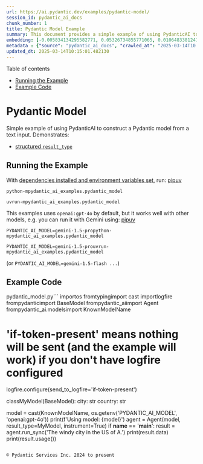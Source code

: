 ```yaml
---
url: https://ai.pydantic.dev/examples/pydantic-model/
session_id: pydantic_ai_docs
chunk_number: 1
title: Pydantic Model Example
summary: This document provides a simple example of using PydanticAI to create a Pydantic model from text input. It includes instructions for running the example, dependencies, and showcases structured result validation.
embedding: [-0.005834134295582771, 0.05326734855771065, 0.010648338124155998, -0.02377273514866829, -0.004246505908668041, -0.003848796710371971, -0.012373881414532661, 0.016780754551291466, 0.003183275694027543, 0.01322703156620264, -0.0069342488422989845, -0.0388471893966198, 0.020116377621889114, -0.05113768205046654, -0.013092324137687683, -0.015895530581474304, -0.020129207521677017, 0.02356746606528759, 0.019693009555339813, 0.059938594698905945, 0.03851362690329552, 0.012521418742835522, 0.021527603268623352, 0.035793811082839966, -0.015112942084670067, 0.006915004923939705, -0.042105838656425476, 0.04061763733625412, 0.004843069240450859, -0.013522106222808361, 0.015266894362866879, -0.010584191419184208, -0.03238121047616005, -0.037384647876024246, 0.001996563281863928, -0.0043683843687176704, 0.011450170539319515, -3.617643415054772e-06, 0.00477571552619338, 0.025017179548740387, 0.016986023634672165, -0.0585017129778862, 0.04569804668426514, 0.04290125519037247, -0.041438713669776917, 0.03309965133666992, 0.03697410970926285, 0.023926686495542526, 0.037718210369348526, -0.0015868268674239516, -0.04100251570343971, 0.007806642912328243, 0.0029539514798671007, -0.025556011125445366, -0.006876517087221146, -0.017614660784602165, -0.00661351578310132, 0.04898235574364662, -0.019320959225296974, -0.0480586439371109, -0.014702403917908669, -0.034998390823602676, -0.0033003431744873524, 0.06599403917789459, -0.039129436016082764, -0.01010950654745102, -0.06014386564493179, 0.01353493519127369, -0.08667490631341934, 0.000579324085265398, 0.03797479346394539, -0.002766322810202837, -0.05290812626481056, -0.011110193096101284, -0.019988084211945534, -0.06389002501964569, -0.028173193335533142, 0.07636012881994247, -0.02319541573524475, -0.05260022357106209, 0.01276517566293478, 0.016613973304629326, 0.0294561255723238, 0.009865748696029186, -0.005580755416303873, -0.0173452440649271, -0.06163206696510315, -0.007819471880793571, -0.011616951785981655, -0.040515001863241196, -0.017781442031264305, -0.013509277254343033, -0.014676745049655437, 0.01855120062828064, 0.10427673161029816, 0.015087283216416836, -0.0016221074620261788, -0.03569117560982704, 0.025812597945332527, 0.026094842702150345, 0.03956563025712967, -0.011719586327672005, -0.015266894362866879, 0.03445956110954285, 0.005426803603768349, -0.005314547102898359, -0.009410307742655277, -0.011950514279305935, -0.03191935643553734, -0.010301945731043816, -0.07866940647363663, -0.01449713483452797, 0.022040776908397675, 0.02845543809235096, -0.07851545512676239, 0.0014024053234606981, -0.027146846055984497, -0.0026797247119247913, -0.018243296071887016, -0.049290258437395096, -0.006818784866482019, 0.007922106422483921, -0.0022707900498062372, -0.012649712152779102, 0.02173287235200405, 0.008364718407392502, -0.017152804881334305, -0.04023275524377823, -0.029276514425873756, -0.020924625918269157, 0.009326918050646782, 0.0027053833473473787, 0.007274225819855928, 0.002931500319391489, -0.033741120249032974, 0.005657731089740992, -0.03171408548951149, -0.0011690719984471798, -0.01583138480782509, 0.05080411955714226, 0.00985933467745781, -0.027172505855560303, -0.006109965033829212, 0.04574936628341675, -0.034947074949741364, -0.01019289717078209, -0.004602519329637289, -0.00013190147001296282, -0.031611450016498566, 0.02878900058567524, 0.04420984536409378, 0.04403023421764374, -0.015985336154699326, 0.007575714960694313, -0.03443390130996704, 0.012033904902637005, 0.034741807729005814, 0.039514314383268356, 0.014971819706261158, -0.062196556478738785, 0.02206643484532833, 0.04377364739775658, -0.07579563558101654, 0.011764489114284515, -0.027300799265503883, 0.01829461380839348, -0.041182126849889755, 0.001735165948048234, -0.039796557277441025, -0.07266528159379959, -0.015985336154699326, 0.006741809193044901, -0.0026989688631147146, 0.00821076612919569, -0.0037974794395267963, -0.0035216491669416428, -0.07148498296737671, -0.023618783801794052, -0.031226571649312973, -0.06317158788442612, -0.0338437519967556, -0.011539976112544537, -0.037589915096759796, 0.016485679894685745, -0.017062999308109283, -0.02503000944852829, 0.024978691712021828, 0.015138600952923298, 0.000952577218413353, 0.030020615085959435, 0.021784190088510513, -0.005978464148938656, 0.00717800622805953, 0.025440547615289688, -0.023670099675655365, -0.0011361968936398625, 0.07661671191453934, -0.0158827006816864, 0.021873995661735535, 0.021630238741636276, 0.03689713031053543, 0.02315692789852619, -0.0012195875169709325, 0.015279723331332207, 0.0021970216184854507, -0.013073080219328403, -0.02719816379249096, 0.007639861665666103, -0.047699421644210815, -0.007428177632391453, 0.018333101645112038, -0.05619243159890175, 0.02381122298538685, -0.01422771904617548, 0.0034029779490083456, -0.00656861299648881, -0.038051772862672806, -0.014586939476430416, 0.04941854998469353, 0.02381122298538685, 0.0009381442214362323, 0.03671752288937569, 0.00871110986918211, -0.0006362542044371367, -0.0014753721188753843, 0.019192667677998543, 0.02640274539589882, -0.04320915788412094, 0.0053049251437187195, 0.03276608884334564, 0.002269186545163393, 0.004586482886224985, 0.028301486745476723, -0.0198469627648592, 0.006318441592156887, -0.020719356834888458, 0.002269186545163393, -0.009205038659274578, 0.00963482167571783, -0.0018105381168425083, -0.011142266914248466, 0.02532508224248886, 0.002862542634829879, 5.099154805066064e-05, 0.024427030235528946, 0.024876056239008904, 0.012784420512616634, -0.05244627222418785, 0.05113768205046654, 0.05008567497134209, 0.052754174917936325, -0.0017864832188934088, -0.018243296071887016, -0.010019700974225998, -0.023516148328781128, -0.002030240371823311, -0.030893009155988693, -0.017062999308109283, -0.03669186308979988, -0.015895530581474304, -0.016075141727924347, 0.02878900058567524, -0.038590602576732635, -0.0012404351728037, -0.045775022357702255, -0.00904467236250639, 0.005433218088001013, -0.010661167092621326, 0.002232302213087678, -0.07471797615289688, 0.03823138028383255, 0.04154134541749954, 0.030944326892495155, -0.013304007239639759, -0.06122152879834175, 0.0359477624297142, -0.02771133743226528, 0.02837846241891384, 0.0179610513150692, -0.00010158217628486454, -0.004288201220333576, -0.020886138081550598, 0.03271477296948433, 0.04074592888355255, -0.01466391608119011, 0.04503092169761658, -0.01621626317501068, -0.021386481821537018, -0.010019700974225998, -0.013355324976146221, 0.022887511178851128, -0.024811910465359688, 0.002315692836418748, -0.028173193335533142, 0.0033260018099099398, -0.006607101298868656, 0.05383183807134628, 0.011071705259382725, 0.020295988768339157, 0.014086596667766571, 0.018435737118124962, -0.0008739976328797638, 0.01349644735455513, -0.04215715453028679, -0.021655896678566933, 0.02399083413183689, -0.027377774938941002, -0.011180754750967026, 0.029558759182691574, -0.006850858218967915, -0.03166276961565018, 0.0071074445731937885, -0.00703046889975667, -0.015189917758107185, -0.019128520041704178, -0.02314409799873829, 0.0330226756632328, -0.0014208474894985557, 0.026171818375587463, 0.01412508450448513, -0.05670560523867607, -0.012418784201145172, 0.04698098078370094, 0.023349367082118988, -0.055884528905153275, 0.05352393537759781, 0.00902542844414711, 0.003983504604548216, 0.009936310350894928, 0.007351201958954334, -0.014612598344683647, -0.028019240126013756, -0.04967513680458069, 0.04667307436466217, 0.014676745049655437, 0.0003077032743021846, -0.0198469627648592, 0.04131041839718819, 0.022784877568483353, 0.06958624720573425, -0.049238938838243484, 0.020065059885382652, -0.042054519057273865, 0.009038257412612438, -0.02932783216238022, 0.008967696689069271, 0.015869872644543648, 0.047571130096912384, 0.0028465059585869312, -0.0277883131057024, 0.008101717568933964, -0.01399679109454155, 0.0409511998295784, 0.05537135526537895, 0.023580295965075493, 0.003050171537324786, -0.007742496207356453, -0.005539060104638338, -0.0020414660684764385, -0.0006162084173411131, -0.06804672628641129, 0.0030325311236083508, -0.007787398993968964, 0.007934936322271824, -0.010199311189353466, 0.016909047961235046, -0.02419610321521759, -0.03743596374988556, -0.01808934472501278, 0.007524397689849138, 0.024042150005698204, -0.0014737684978172183, -0.046159904450178146, -0.0019227947341278195, -0.03402336314320564, -0.04087422043085098, -0.013316837139427662, 0.011386023834347725, 0.012168612331151962, -0.010301945731043816, 0.0011955325026065111, 0.02958441898226738, 0.007890033535659313, -0.019911108538508415, 0.04000182822346687, 0.028686365112662315, 0.027839630842208862, 0.00967330951243639, 0.012630468234419823, 0.024619469419121742, 0.05675692483782768, -0.024183273315429688, -0.020963113754987717, 0.03458785265684128, -0.003550515044480562, 0.005032301880419254, 0.038257040083408356, 0.016177775338292122, 0.055217403918504715, -0.012386711314320564, -0.0023012596648186445, -0.009282015264034271, -0.015741579234600067, 0.0023349367547780275, 0.020116377621889114, 0.00014382872905116528, 0.06229919195175171, 0.005471705924719572, -0.010269872844219208, 0.010930582880973816, 0.04852049797773361, -0.06542954593896866, 0.03104696050286293, -0.0290455874055624, -0.01042382512241602, -0.0497264564037323, 0.011539976112544537, -0.004531958140432835, 0.049700796604156494, 0.01376586314290762, -0.033869411796331406, -0.0831340104341507, -0.0279935821890831, -0.00831340067088604, -0.07122839987277985, 0.043388769030570984, 0.030867351219058037, -0.033612824976444244, -0.00717800622805953, -0.045184873044490814, 0.0011081327684223652, 0.029481783509254456, 0.017576172947883606, -0.002862542634829879, -0.005917524918913841, -0.03404902294278145, -0.003013287205249071, 0.012771590612828732, 0.027044212445616722, 0.0027053833473473787, 0.032355550676584244, -0.012470101937651634, -0.008967696689069271, 0.03225291892886162, -0.008236424997448921, -0.014805038459599018, -0.0032105380669236183, -0.026761967688798904, 0.004227261990308762, -0.04549277946352959, 0.01359908189624548, 0.002150515327230096, -0.03225291892886162, 0.0013607100117951632, 0.01654982566833496, -0.02239999733865261, 0.01892325095832348, 0.003063000738620758, 0.06640457361936569, -0.028968609869480133, 0.03610171377658844, 0.02582542598247528, -0.028019240126013756, 0.013092324137687683, -0.04487697035074234, 0.012444443069398403, 0.03856494277715683, -0.0129512008279562, 0.0072164940647780895, -0.04290125519037247, 0.010410995222628117, -0.028558071702718735, 0.007152347359806299, -0.03648659214377403, -0.018564030528068542, -0.02991797961294651, 0.020231841132044792, -0.00804398488253355, -0.05234363675117493, -0.021245358511805534, 0.029764028266072273, -0.01479220949113369, 0.007370445877313614, 0.0518048033118248, -0.029430465772747993, 0.06004123017191887, -0.03576815128326416, -0.009269185364246368, 0.006748223677277565, 0.019128520041704178, -0.008281327784061432, 0.01871798187494278, 0.05896356701850891, -0.014882014133036137, 0.03197067230939865, -0.0023942722473293543, -0.02219472825527191, -0.007787398993968964, -0.01629324071109295, 0.007736081723123789, 0.006379380822181702, -0.021078577265143394, -0.017935393378138542, 0.06532691419124603, 0.0002595933328848332, -0.018653836101293564, 0.030687740072607994, -0.02043711021542549, -0.02139930985867977, 0.0388728491961956, -0.0655834972858429, 0.015574797987937927, 0.03630698472261429, 0.016408704221248627, 0.02386254072189331, 0.02155326120555401, -0.031483158469200134, 0.023849710822105408, -0.002888201270252466, -0.007999083027243614, 0.018628176301717758, 0.010199311189353466, 0.0012452461523935199, 0.0024920960422605276, 0.011341121047735214, -0.014381670393049717, -0.007203664630651474, -0.0267363078892231, -0.01717846281826496, -0.014612598344683647, 0.0033644898794591427, 0.0277883131057024, 0.005465291440486908, -0.012405955232679844, -0.07158762216567993, -0.009731041267514229, 0.01801236905157566, 0.012938371859490871, -0.025440547615289688, -0.007883618585765362, -0.0006414661183953285, 0.030020615085959435, -0.03774386644363403, -0.020411452278494835, 0.012771590612828732, 0.015241235494613647, 0.01934661902487278, -0.006510881241410971, -0.003730125492438674, 0.023336537182331085, 0.0676875039935112, 0.007800228428095579, 0.00996838416904211, -0.02978968806564808, 0.011462999507784843, 0.0011794958263635635, -0.01812783256173134, -0.005731499753892422, 0.0077553256414830685, 0.015087283216416836, 0.013522106222808361, -0.021950971335172653, -0.004400457721203566, 0.013073080219328403, -0.0004919243510812521, 0.042849939316511154, 0.02578693814575672, -0.04700663685798645, -0.022169070318341255, 0.0007789804367348552, -0.0020815576426684856, 0.022541120648384094, -0.013637569732964039, 0.00971179734915495, 0.003768613561987877, -0.006805955898016691, -0.00785795971751213, 0.0031207327265292406, -0.02269507199525833, 0.030739057809114456, -0.010667582042515278, -0.003916150890290737, 0.032868724316358566, 0.013355324976146221, -0.028301486745476723, -0.006449942011386156, 0.016331728547811508, 0.006575027946382761, 0.017139974981546402, 0.01579289697110653, 0.0267363078892231, -0.026082012802362442, -0.007158761844038963, -0.007505153771489859, -0.014150743372738361, 0.01442015916109085, 0.026967236772179604, 0.005073997192084789, -0.06507032364606857, 0.017139974981546402, 0.017653148621320724, -0.007793813478201628, -0.0021216492168605328, 0.024208931252360344, -0.011719586327672005, -0.012983274646103382, 0.00041494841570965946, 0.03379243612289429, -0.04474867880344391, -0.0011353950249031186, -0.012463686987757683, 0.002575486432760954, -0.00849942583590746, -0.04061763733625412, -0.011052461341023445, 0.0009197020553983748, -0.03605039790272713, 0.0188077874481678, 0.04692966118454933, -0.034947074949741364, 0.018230468034744263, 0.006838028784841299, 0.036768838763237, -0.015215576626360416, 0.013983962126076221, 0.00902542844414711, -0.021591750904917717, 0.006728979758918285, -0.04405589401721954, 0.011533561162650585, -0.03125223144888878, 0.009808016940951347, 0.04569804668426514, 0.026556698605418205, 0.0035120269749313593, -0.005061167757958174, 0.0013719357084482908, -0.03692279011011124, -0.00445177499204874, -0.0292508564889431, 0.0145227937027812, 0.00446139695122838, 0.021527603268623352, -0.0030389458406716585, 0.011777318082749844, 0.005632072687149048, -0.006645589135587215, 0.04526184871792793, 0.009282015264034271, -0.03417731449007988, 0.005455669481307268, 0.0017191292718052864, 0.0017239402513951063, -0.002599541563540697, -0.006991981063038111, -0.04154134541749954, -0.01322703156620264, -0.01257915049791336, -0.004169529769569635, 0.01808934472501278, -0.061324164271354675, 0.017409391701221466, 0.0021777774672955275, -0.022130582481622696, -0.024504005908966064, 0.02786528877913952, 0.013688887469470501, 0.03004627302289009, 0.014432988129556179, 0.009782359004020691, -0.03756425529718399, -0.015857042744755745, -0.016934705898165703, 0.009269185364246368, 0.03397204726934433, 0.0020975943189114332, 0.016408704221248627, -0.03835967555642128, -0.021797019988298416, 0.017665976658463478, -0.0030453605577349663, 0.016806412488222122, -0.08159448951482773, 0.011610536836087704, 0.0555766262114048, -0.01456128153949976, 0.007774569559842348, -0.0037012596148997545, 0.003739747451618314, 0.04539014399051666, 0.026428405195474625, -0.05413974076509476, 0.004836654756218195, -0.0007140319794416428, -0.009249941445887089, -0.02139930985867977, 0.010667582042515278, 0.015484992414712906, -0.010847192257642746, -0.07071522623300552, -0.03823138028383255, 0.015972506254911423, -0.015420845709741116, -0.00802474096417427, -0.00952577218413353, -0.004413287155330181, -0.015292552299797535, 0.015010307542979717, 0.017473537474870682, -0.013445130549371243, -0.027146846055984497, -0.004987399093806744, -0.009910651482641697, 0.021206870675086975, -0.054755549877882004, 0.005019472446292639, -0.0015010307542979717, 0.030559446662664413, -0.010231385007500648, 0.002190606901422143, -0.010224970057606697, 0.03569117560982704, 0.014740891754627228, -0.016280410811305046, 0.010096676647663116, -0.04959816113114357, -0.023618783801794052, 0.01884627528488636, -0.027223823592066765, -0.030277201905846596, 0.026608014479279518, -0.012123709544539452, 0.007434592582285404, -0.020206183195114136, 0.0012596790911629796, -0.022374339401721954, -0.059066202491521835, 0.019693009555339813, -0.015805725008249283, 0.0021649482659995556, -0.004932874348014593, 0.00206872820854187, -0.04190056771039963, 0.01418923120945692, -0.0010038944892585278, -0.021861165761947632, -0.00955143105238676, 0.048443522304296494, -0.006902175489813089, 0.0057186707854270935, -0.023041464388370514, 0.00907033123075962, 0.001775257522240281, -0.006870102137327194, 0.03966826573014259, -0.004317067097872496, 0.0012564718490466475, 0.017691636458039284, -0.03179106116294861, -0.0055198161862790585, -0.010250628925859928, -0.009455210529267788, -0.027506068348884583, 0.03517800197005272, -0.014317523688077927, -0.02306712232530117, 0.05742404982447624, 0.006408246699720621, -0.011405267752707005, 0.002723023761063814, -0.028865976259112358, -0.008967696689069271, -0.027095530182123184, 0.031277887523174286, 0.03271477296948433, -0.04816127568483353, -0.010038944892585278, 0.000578121340367943, 0.029943639412522316, -0.010635508224368095, 0.04023275524377823, -0.010757386684417725, -0.01366322860121727, 0.006299197673797607, 0.03079037368297577, -0.03050812892615795, -0.020629551261663437, -0.0281988512724638, -0.025851085782051086, -0.0001593642373336479, -0.02971271052956581, 0.022913170978426933, 0.0017945015570148826, 0.01462542824447155, 0.004034821875393391, -0.011976173147559166, -0.004506299737840891, -0.08051683008670807, -0.013483618386089802, 0.010135164484381676, 0.0019997707568109035, 0.026133330538868904, -0.02214341051876545, 0.03597342222929001, 0.012688199989497662, -0.028609389439225197, -0.019154177978634834, -0.01316288486123085, -0.004336311016231775, -0.012925542891025543, -0.01629324071109295, 0.030302859842777252, -0.036743178963661194, 0.015946848317980766, -0.032535161823034286, 0.01917983777821064, -0.022258874028921127, -0.0296613946557045, -0.001566781080327928, -0.010744557715952396, -0.009307673200964928, -0.04426116496324539, -0.022784877568483353, -0.024542493745684624, 0.0438762828707695, 0.034254290163517, 0.005846963729709387, -0.023452002555131912, -0.06070835515856743, 0.01642153225839138, -0.0129512008279562, -0.03145749866962433, 0.056346386671066284, -0.006366551388055086, 0.04149002954363823, 0.009249941445887089, -0.00932050310075283, 0.018320273607969284, -0.021335164085030556, -0.01379152201116085, 0.001858648145571351, 0.06096494197845459, -0.012899884022772312, -0.01897456869482994, -0.015189917758107185, -0.013740204274654388, 0.02937914989888668, -0.020065059885382652, 0.04772508144378662, 0.007928521372377872, 0.02619747631251812, 0.0140994256362319, 0.0334332138299942, -0.06045176833868027, 0.02786528877913952, -0.010718898847699165, 0.010654752142727375, 0.0067610531114041805, -0.037589915096759796, -0.029866663739085197, 0.013085909187793732, -0.02640274539589882, 0.003191293915733695, 0.01780709996819496, 0.017832757905125618, -0.0277883131057024, -0.032278575003147125, -0.00013731385115534067, 0.028814658522605896, 0.0064306980930268764, -0.02365727163851261, -0.01662680134177208, 0.006222221534699202, 0.002936311298981309, 0.01905154436826706, -0.026684992015361786, -0.010372507385909557, 0.04200320318341255, -0.04977777227759361, -0.001993356039747596, 0.05244627222418785, -0.0138941565528512, -0.0012989689130336046, 0.015087283216416836, -0.03569117560982704, -0.013945473358035088, 0.02360595390200615, 0.03571683540940285, 0.0013029781403020024, -0.01846139505505562, 0.0087752565741539, -0.07805360108613968, 0.02499151974916458, -0.031149595975875854, 0.007517983205616474, 0.0016758302226662636, 7.867983367759734e-05, 0.029225196689367294, 0.025940891355276108, -0.01339381281286478, 0.012072392739355564, -0.007716837804764509, 0.03232989460229874, -0.038795873522758484, -0.026094842702150345, -0.029507441446185112, 0.010725313797593117, 0.0043266890570521355, -0.0048494841903448105, -0.018576858565211296, -0.028147533535957336, -0.02331087924540043, 0.008217181079089642, 0.07959311455488205, -0.01864100620150566, -0.037076741456985474, 0.0014745702501386404, -0.007704008370637894, 0.015574797987937927, 0.01027628779411316, 0.04572370648384094, -0.00839679129421711, 0.009666894562542439, -0.023682929575443268, -0.012187856249511242, -0.030277201905846596, -0.020591063424944878, 0.052164025604724884, 0.010135164484381676, -0.00890354998409748, 0.021630238741636276, -0.01599816605448723, -0.024619469419121742, 0.03381809592247009, -0.025132643058896065, -0.00879450049251318, -0.041797932237386703, 0.003269873559474945, -0.018487054854631424, -0.006850858218967915, -0.021989459171891212, -0.00678029702976346, 0.0065461620688438416, 0.011963343247771263, -0.03897548094391823, 0.03810308873653412, 0.012335393577814102, 0.01855120062828064, 0.009249941445887089, 0.00709461560472846, 0.010693240910768509, -0.0034927830565720797, 0.020077889785170555, -0.004371591843664646, -0.06414661556482315, 0.01934661902487278, 0.008679036982357502, -0.016229093074798584, 0.03584512695670128, -0.0004438143805600703, -0.024516835808753967, 0.0359477624297142, -0.0018361968686804175, -0.019397936761379242, -0.016408704221248627, -0.021784190088510513, 0.011264145374298096, -0.017447879537940025, 0.04462038353085518, 0.021245358511805534, -0.02030881866812706, 0.03871889412403107, 0.051496900618076324, 0.05542267486453056, -0.029610076919198036, -0.01893608085811138, 0.04793034866452217, 0.007774569559842348, -0.0183844193816185, 0.02180984802544117, 0.006972736679017544, 0.030405495315790176, -0.017114317044615746, -0.004015577957034111, 0.03379243612289429, -0.026056354865431786, 0.013983962126076221, 0.048828400671482086, -0.009262771345674992, 0.009140892885625362, 0.056808240711688995, 0.020116377621889114, 0.014997478574514389, 0.09252507239580154, 0.008300571702420712, 0.0029555552173405886, -0.003303550649434328, 0.006334478035569191, 0.009102404117584229, -0.001163459150120616, -0.014715232886373997, -0.016909047961235046, 0.025376399978995323, 0.013753034174442291, -0.01322703156620264, 0.0029635734390467405, -0.00669690640643239, -0.012694614939391613, 0.021168382838368416, 0.029096903279423714, -0.007492324337363243, -0.03651225194334984, 0.020860478281974792, -0.05706482753157616, 0.013252690434455872, -0.02627445198595524, -0.00348316109739244, -0.006850858218967915, -0.02197662927210331, -0.046236880123615265, -0.0044838483445346355, 0.011815805919468403, 0.024427030235528946, 0.01442015916109085, 0.022387167438864708, 0.03037983551621437, -0.002153722569346428, -0.008281327784061432, 0.01658831350505352, -0.012239173986017704, -0.014997478574514389, 0.021694384515285492, 0.00455440953373909, -0.010956241749227047, -0.01893608085811138, 0.019705839455127716, -0.0097182122990489, -0.002031843876466155, 0.018961738795042038, 0.00020767466048710048, -0.023554636165499687, 0.0330226756632328, 0.019693009555339813, 0.01934661902487278, 0.04621122032403946, -0.010783045552670956, -0.030559446662664413, -0.010064603760838509, 0.007691178936511278, 0.018730811774730682, -0.02991797961294651, 0.04174661636352539, 0.016331728547811508, 0.039001140743494034, 0.017524855211377144, 0.0057828170247375965, 0.01329117827117443, -0.007543641608208418, 0.049623820930719376, -0.023464830592274666, 0.0038744553457945585, -0.01257915049791336, -0.02055257558822632, -0.0046474221162498, -0.020154865458607674, 0.0290455874055624, 0.013214202597737312, -0.017062999308109283, 0.022335851565003395, 0.00461855623871088, 0.0018762884428724647, -0.018743639811873436, -0.006350514944642782, -0.022451315075159073, -0.0008956470992416143, 0.004528751131147146, -0.029481783509254456, -0.03130354732275009, 0.017139974981546402, 0.022951658815145493, 0.007845130749046803, 0.019205495715141296, -0.009961969219148159, -0.019410764798521996, -0.04246505722403526, -0.01599816605448723, 0.012463686987757683, 0.021527603268623352, 0.010417410172522068, 0.005298510193824768, -0.020488427951931953, 0.01771729439496994, 0.009679723531007767, -0.0028833902906626463, 0.01322703156620264, 0.0036210762336850166, -0.04241374135017395, 0.02147628553211689, 0.0034510877449065447, -0.0029186708852648735, -0.012155783362686634, -0.0020414660684764385, 0.000869988463819027, 0.005702633876353502, -0.06409529596567154, 0.005702633876353502, -0.002884994028136134, -0.03502405062317848, -0.03920641168951988, 0.022002289071679115, -0.005879037082195282, -0.012303320690989494, 0.008871477097272873, -0.04256769269704819, -0.011636195704340935, -0.019192667677998543, -0.016100799664855003, -0.0033644898794591427, 0.010629094205796719, -0.016562655568122864, -0.009410307742655277, -0.0005761167849414051, -0.015446504577994347, 0.022541120648384094, 0.0012733102776110172, 0.029096903279423714, -0.032483845949172974, 0.009532187134027481, -0.010077432729303837, 0.022797705605626106, 0.03197067230939865, -0.039386019110679626, -0.02315692789852619, -0.05393447354435921, -0.014073766767978668, 0.011225657537579536, -0.046442147344350815, 0.006081099156290293, -0.02706987038254738, -0.02297731675207615, -0.014882014133036137, 0.014740891754627228, 0.0005973653169348836, 0.0010255440138280392, 0.0010439861798658967, 0.031816720962524414, 0.005638487171381712, 0.07040732353925705, 0.013804350979626179, -0.0279935821890831, 0.017101487144827843, 0.024811910465359688, 0.011116608045995235, 0.0259024016559124, 0.0034542952198535204, -0.02210492268204689, -0.02231019176542759, -0.0074987392872571945, 0.013945473358035088, 0.0037365402095019817, -0.015818554908037186, 0.01801236905157566, -0.0022290947381407022, -0.0033644898794591427, 0.0061067575588822365, 0.02691591903567314, 0.010160823352634907, 0.012072392739355564, 0.011758074164390564, -0.018153492361307144, -0.0296613946557045, 0.022592436522245407, 0.011328292079269886, 0.020039401948451996, -0.039129436016082764, 0.026710649952292442, 0.06034913286566734, 0.023015804588794708, -0.04505658149719238, 0.004801373928785324, -0.006767467595636845, -0.028275826945900917, 0.03138052299618721, -0.011764489114284515, 0.0024969070218503475, -0.023554636165499687, 0.015164259821176529, 0.02506849728524685, 0.022002289071679115, -0.014817867428064346, -0.022412827238440514, 0.007652691099792719, 0.02449117787182331, 0.019757157191634178, -0.019128520041704178, -0.0012717066565528512, 0.013342496007680893, -0.01359908189624548, 0.005417181644588709, -0.004445360507816076, -0.014548451639711857, 0.029635734856128693, -0.039847876876592636, 0.0031271474435925484, 0.024054979905486107, 0.010738142766058445, 0.02699289470911026, -0.02134799212217331, 0.004496677778661251, -0.004252920392900705, 0.03918075188994408, 0.00881374441087246, -0.0346904881298542, -0.011713171377778053, -0.019154177978634834, 0.023118440061807632, 0.05619243159890175, -0.007825886830687523, -0.004653836600482464, -0.018615346401929855, -0.006979151628911495, 0.01483069732785225, 0.02014203742146492, -0.007485909853130579, -0.021963801234960556, 0.04023275524377823, 0.03664054721593857, 0.025594498962163925, -0.037666890770196915, -0.00696632219478488, 0.028275826945900917, -0.01435601245611906, -0.044851310551166534, 0.0007934134337119758, -0.014343182556331158, -0.03563985973596573, 0.010725313797593117, 0.02168155461549759, 0.023721417412161827, 0.0035537222865968943, 0.01406093779951334, 0.025248106569051743, 0.02891729399561882, 0.0036178689915686846, -0.013483618386089802, -0.024888886138796806, 0.017499195411801338, 0.007229323498904705, -0.02991797961294651, -0.026377087458968163, 0.028224509209394455, -0.008537914603948593, 0.020000914111733437, -0.011726001277565956, -0.04320915788412094, -0.00871110986918211, 0.018435737118124962, 0.0011418097419664264, 0.010443069040775299, 0.004881557077169418, -0.02302863448858261, 0.0004750858643092215, -0.01621626317501068, -0.04069461300969124, 0.03789781779050827, -0.017524855211377144, -0.03810308873653412, 0.026082012802362442, 0.0027390604373067617, -0.018910421058535576, -0.003377319313585758, 0.015382357873022556, 0.03915509209036827, 0.01329117827117443, -0.020167695358395576, 0.004166322760283947, -0.016819242388010025, 0.008749597705900669, -0.02243848517537117, -0.007165176793932915, -0.028891634196043015, -0.0015266893897205591, -0.0014312713174149394, 0.008807330392301083, -0.015549139119684696, -0.024683617055416107, 0.01506162527948618, 0.000908476416952908, 0.022246045991778374, -0.004839861765503883, -0.033279262483119965, 0.014009620063006878, -0.0035376858431845903, 0.00858923140913248, 0.03186803683638573, -0.033330582082271576, -0.00037064714706502855, -0.002974799135699868, 0.0022018325980752707, 0.002580297412350774, 0.00513814389705658, 0.007575714960694313, -0.02771133743226528, 0.006703320890665054, 0.014253377914428711, -0.04313218221068382, -0.017447879537940025, 0.029199538752436638, 0.002580297412350774, -0.01867949403822422, 0.0061548673547804356, -0.0090895751491189, -0.009198624640703201, 0.035742491483688354, 0.009057502262294292, 0.01276517566293478, -0.008576402440667152, 0.017653148621320724, -0.022489802911877632, 0.0058501712046563625, 0.0011650628875941038, 0.027352115139365196, -0.0256971325725317, 0.01322703156620264, -0.004852691199630499, 0.007357616443186998, 0.0026235964614897966, -0.023054292425513268, 0.0012644900707527995, 0.013611911796033382, -0.01993676833808422, -0.009249941445887089, 0.029353490099310875, 0.0029603661969304085, -0.01311798207461834, -0.013778693042695522, -0.0463908314704895, -0.004134249407798052, 0.02506849728524685, 0.0015483389142900705, -0.014612598344683647, -0.01801236905157566, 0.03943733870983124, 0.00894203782081604, -0.03492141515016556, 0.005147765856236219, -0.011514317244291306, -0.03158579394221306, 0.009679723531007767, -0.014445817098021507, -0.02373424731194973, 0.005458876956254244, 0.012418784201145172, 0.019859790802001953, 0.01751202531158924, 0.0031191289890557528, -0.012675371021032333, -0.0030437568202614784, -0.013688887469470501, -0.016100799664855003, 0.004419701639562845, 0.022246045991778374, 0.006491637323051691, 0.016690948978066444, -0.015151429921388626, 0.04020709916949272, -0.0033260018099099398, -0.0130602503195405, 0.007338372524827719, 0.01339381281286478, -0.016947535797953606, 0.004278579261153936, -0.018499882891774178, 0.03658922761678696, 0.018564030528068542, -0.006684076972305775, 0.02732645720243454, 0.03605039790272713, -0.0037942721974104643, 0.01825612597167492, -0.007736081723123789, -0.007428177632391453, -0.01938510686159134, -0.005231156479567289, 0.00447101891040802, 0.044517748057842255, -0.02627445198595524, -0.029815346002578735, 0.025479035452008247, -0.03312531113624573, 0.00882015936076641, -0.004121419973671436, -0.013714546337723732, -0.0005191866657696664, 0.009647650644183159, -0.017781442031264305, 0.003014890942722559, 0.022323021665215492, 0.02223321609199047, -0.03330492228269577, -0.03948865458369255, -0.004602519329637289, -0.03735898807644844, -0.021784190088510513, 0.0033388312440365553, -0.026056354865431786, 0.02201511710882187, -0.015048795379698277, -0.012322564609348774, -0.010789460502564907, -0.003893699496984482, 0.04487697035074234, 0.018705151975154877, -0.03943733870983124, -0.027736995369195938, -0.047442834824323654, -0.010994729585945606, 0.015177088789641857, -0.003935394808650017, 0.00354730780236423, -0.003973882645368576, 0.00701122498139739, 0.0035344783682376146, 0.019295301288366318, -0.016703778877854347, 0.007736081723123789, -0.010218555107712746, -0.0028465059585869312, -0.02139930985867977, -0.009435966610908508, -0.012399540282785892, 0.005943183787167072, 0.0037974794395267963, 0.013522106222808361, 0.0036242837086319923, 0.0012083618203178048, 0.010212141089141369, 0.032945699989795685, -0.0019580754451453686, 0.030610764399170876, -0.01356059405952692, 0.03651225194334984, 0.03489575907588005, 0.017781442031264305, -0.02060389146208763, -0.03166276961565018, 0.013002518564462662, -0.007652691099792719, -0.031688425689935684, 0.04097685590386391, 0.010776630602777004, 0.010096676647663116, 0.01579289697110653, 0.022797705605626106, 0.028275826945900917, -0.048956695944070816, 0.005715463310480118, 0.02386254072189331, -0.009352575987577438, 0.009121648035943508, -0.009249941445887089, 0.0026380294002592564, 0.043645355850458145, 0.018076514825224876, 0.0030052687507122755, -0.011276974342763424, 0.018435737118124962, 0.00965406559407711, -0.0006166092935018241, 0.025081325322389603, -0.020565403625369072, 0.012508589774370193, 0.007357616443186998, -0.01332966610789299, 0.027223823592066765, 0.03220159932971001, 0.011610536836087704, 0.003265062579885125, 0.0173324141651392, 0.038795873522758484, 0.0002293241414008662, 0.004454982466995716, -0.0006823596195317805, -0.01909003220498562, 0.005423596128821373, 0.023708587512373924, 0.01621626317501068, -0.021168382838368416, 0.0027999996673315763, -0.0008932416094467044, 0.010487970896065235, -0.007973424158990383, 0.0036980523727834225, 0.005192668177187443, -0.0036306984256953, -0.002079953905194998, 0.007274225819855928, -0.004124627448618412, 0.026838943362236023, -0.0010287512559443712, -0.020077889785170555, 0.0043266890570521355, 0.003101488808169961, -0.001527491258457303, 0.0073896897956728935, -0.030328519642353058, -0.011366779915988445, -0.006607101298868656, -0.011495073325932026, 0.007075371686369181, -0.02180984802544117, -0.010731728747487068, 0.018653836101293564, 0.005288888234645128, -0.021668726578354836, 0.0065205032005906105, 0.0002567869087215513, -0.00414707837626338, 0.01385566871613264, 0.032021988183259964, -0.03297135978937149, -0.025222448632121086, -0.027018554508686066, -0.017781442031264305, 0.006677662488073111, 0.041849251836538315, -0.042644668370485306, 0.034202974289655685, -0.014279035851359367, -0.023913856595754623, -0.021797019988298416, -0.00034138024784624577, 0.01349644735455513, -0.0025738829281181097, 0.00017139172996394336, -0.026261623948812485]
metadata : {"source": "pydantic_ai_docs", "crawled_at": "2025-03-14T10:15:01.480603", "url_path": "/examples/pydantic-model/", "chunk_size": 2015}
updated_dt: 2025-03-14T10:15:01.482130
---
```

Table of contents 
  * [ Running the Example  ](https://ai.pydantic.dev/examples/pydantic-model/#running-the-example)
  * [ Example Code  ](https://ai.pydantic.dev/examples/pydantic-model/#example-code)


# Pydantic Model
Simple example of using PydanticAI to construct a Pydantic model from a text input.
Demonstrates:
  * [structured `result_type`](https://ai.pydantic.dev/results/#structured-result-validation)


## Running the Example
With [dependencies installed and environment variables set](https://ai.pydantic.dev/examples/#usage), run:
[pip](https://ai.pydantic.dev/examples/pydantic-model/#__tabbed_1_1)[uv](https://ai.pydantic.dev/examples/pydantic-model/#__tabbed_1_2)
```
python-mpydantic_ai_examples.pydantic_model

```

```
uvrun-mpydantic_ai_examples.pydantic_model

```

This examples uses `openai:gpt-4o` by default, but it works well with other models, e.g. you can run it with Gemini using:
[pip](https://ai.pydantic.dev/examples/pydantic-model/#__tabbed_2_1)[uv](https://ai.pydantic.dev/examples/pydantic-model/#__tabbed_2_2)
```
PYDANTIC_AI_MODEL=gemini-1.5-propython-mpydantic_ai_examples.pydantic_model

```

```
PYDANTIC_AI_MODEL=gemini-1.5-prouvrun-mpydantic_ai_examples.pydantic_model

```

(or `PYDANTIC_AI_MODEL=gemini-1.5-flash ...`)
## Example Code
pydantic_model.py```
importos
fromtypingimport cast
importlogfire
frompydanticimport BaseModel
frompydantic_aiimport Agent
frompydantic_ai.modelsimport KnownModelName
# 'if-token-present' means nothing will be sent (and the example will work) if you don't have logfire configured
logfire.configure(send_to_logfire='if-token-present')

classMyModel(BaseModel):
  city: str
  country: str

model = cast(KnownModelName, os.getenv('PYDANTIC_AI_MODEL', 'openai:gpt-4o'))
print(f'Using model: {model}')
agent = Agent(model, result_type=MyModel, instrument=True)
if __name__ == '__main__':
  result = agent.run_sync('The windy city in the US of A.')
  print(result.data)
  print(result.usage())

```

© Pydantic Services Inc. 2024 to present